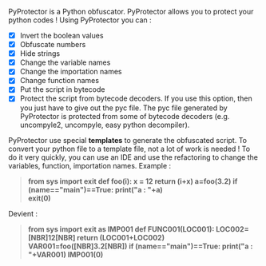 PyProtector is a Python obfuscator. PyProtector allows you to protect your python codes !
Using PyProtector you can :
- [x] Invert the boolean values
- [x] Obfuscate numbers
- [x] Hide strings
- [x] Change the variable names
- [x] Change the importation names
- [x] Change function names
- [x] Put the script in bytecode
- [x] Protect the script from bytecode decoders. If you use this option, then you just have to give out the pyc file. The pyc file generated by PyProtector is protected from some of bytecode decoders (e.g. uncompyle2, uncompyle, easy python decompiler).

PyProtector use special **templates** to generate the obfuscated script.
To convert your python file to a template file, not a lot of work is needed !
To do it very quickly, you can use an IDE and use the refactoring to change the variables, function, importation names.
Example :

>**from sys import exit
>def foo(i):
>  x = 12
>  return (i+x) 
>a=foo(3.2)
>if (__name__=="__main__")==True:
>  print("a : "+a)  
>  exit(0)**
  
Devient :

>**from sys import exit as IMP001
def FUNC001(LOC001):
  LOC002=[NBR]12[NBR]
  return (LOC001+LOC002)
VAR001=foo([NBR]3.2[NBR])
if (__name__=="__main__")==True:
  print("a : "+VAR001)
  IMP001(0)**
  

